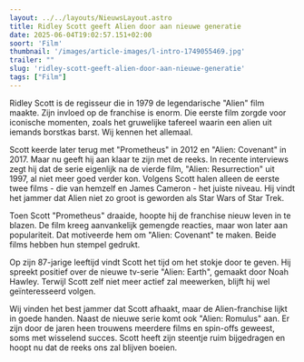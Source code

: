 ```yaml
---
layout: ../../layouts/NieuwsLayout.astro
title: Ridley Scott geeft Alien door aan nieuwe generatie
date: 2025-06-04T19:02:57.151+02:00
soort: 'Film'
thumbnail: '/images/article-images/l-intro-1749055469.jpg'
trailer: ""
slug: 'ridley-scott-geeft-alien-door-aan-nieuwe-generatie'
tags: ["Film"]
---
```


Ridley Scott is de regisseur die in 1979 de legendarische "Alien" film maakte.
Zijn invloed op de franchise is enorm. Die eerste film zorgde voor iconische
momenten, zoals het gruwelijke tafereel waarin een alien uit iemands borstkas
barst. Wij kennen het allemaal.

Scott keerde later terug met "Prometheus" in 2012 en "Alien: Covenant" in 2017.
Maar nu geeft hij aan klaar te zijn met de reeks. In recente interviews zegt hij
dat de serie eigenlijk na de vierde film, "Alien: Resurrection" uit 1997, al
niet meer goed verder kon. Volgens Scott halen alleen de eerste twee films - die
van hemzelf en James Cameron - het juiste niveau. Hij vindt het jammer dat Alien
niet zo groot is geworden als Star Wars of Star Trek.

Toen Scott "Prometheus" draaide, hoopte hij de franchise nieuw leven in te
blazen. De film kreeg aanvankelijk gemengde reacties, maar won later aan
populariteit. Dat motiveerde hem om "Alien: Covenant" te maken. Beide films
hebben hun stempel gedrukt.

Op zijn 87-jarige leeftijd vindt Scott het tijd om het stokje door te geven. Hij
spreekt positief over de nieuwe tv-serie "Alien: Earth", gemaakt door Noah
Hawley. Terwijl Scott zelf niet meer actief zal meewerken, blijft hij wel
geïnteresseerd volgen.

Wij vinden het best jammer dat Scott afhaakt, maar de Alien-franchise lijkt in
goede handen. Naast de nieuwe serie komt ook "Alien: Romulus" aan. Er zijn door
de jaren heen trouwens meerdere films en spin-offs geweest, soms met wisselend
succes. Scott heeft zijn steentje ruim bijgedragen en hoopt nu dat de reeks ons
zal blijven boeien.
